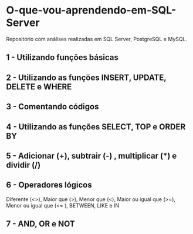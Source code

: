 # O-que-vou-aprendendo-em-SQL-Server
Repositório com análises realizadas em SQL Server, PostgreSQL e MySQL.

## 1 - Utilizando funções básicas

## 2 - Utilizando as funções INSERT, UPDATE, DELETE e WHERE

## 3 - Comentando códigos
 
## 4 - Utilizando as funções SELECT, TOP e ORDER BY

## 5 - Adicionar (+), subtrair (-) , multiplicar (*) e dividir (/)

## 6 - Operadores lógicos
Diferente (<>), Maior que (>), Menor que (<), Maior ou igual que (>=), Menor ou igual que (<= ), BETWEEN, LIKE e IN

## 7 - AND, OR e NOT
